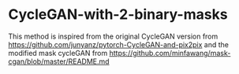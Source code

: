 # CycleGAN-with-2-binary-masks
This method is inspired from the original CycleGAN version from https://github.com/junyanz/pytorch-CycleGAN-and-pix2pix and the modified mask cycleGAN from https://github.com/minfawang/mask-cgan/blob/master/README.md
